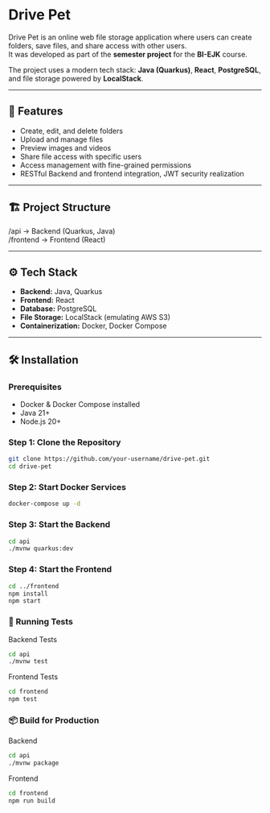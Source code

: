 # Drive Pet

Drive Pet is an online web file storage application where users can create folders, save files, and share access with other users.  
It was developed as part of the **semester project** for the **BI-EJK** course.

The project uses a modern tech stack: **Java (Quarkus)**, **React**, **PostgreSQL**, and file storage powered by **LocalStack**.

---

## 🚀 Features

- Create, edit, and delete folders
- Upload and manage files
- Preview images and videos
- Share file access with specific users
- Access management with fine-grained permissions
- RESTful Backend and frontend integration, JWT security realization

---

## 🏗 Project Structure

/api → Backend (Quarkus, Java) \
/frontend → Frontend (React) 

---

## ⚙️ Tech Stack

- **Backend:** Java, Quarkus
- **Frontend:** React
- **Database:** PostgreSQL
- **File Storage:** LocalStack (emulating AWS S3)
- **Containerization:** Docker, Docker Compose

---

## 🛠 Installation

### Prerequisites

- Docker & Docker Compose installed
- Java 21+
- Node.js 20+

### Step 1: Clone the Repository

```bash
git clone https://github.com/your-username/drive-pet.git
cd drive-pet
```

### Step 2: Start Docker Services

```bash
docker-compose up -d
```

### Step 3: Start the Backend

```bash
cd api
./mvnw quarkus:dev
```

### Step 4: Start the Frontend

```bash
cd ../frontend
npm install
npm start
```

### 🧪 Running Tests

Backend Tests

```bash
cd api
./mvnw test
```

Frontend Tests

```bash
cd frontend
npm test
```

### 📦 Build for Production

Backend

```bash
cd api
./mvnw package
```

Frontend

```bash
cd frontend
npm run build
```
